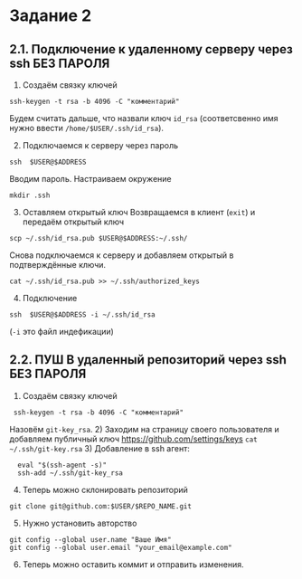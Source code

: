 # Задание 2

## 2.1. Подключение к удаленному серверу через ssh БЕЗ ПАРОЛЯ
1) Создаём связку ключей
```shell
ssh-keygen -t rsa -b 4096 -C "комментарий"
```
Будем считать дальше, что назвали ключ `id_rsa` (соответсвенно имя нужно ввести `/home/$USER/.ssh/id_rsa`).

2) Подключаемся к серверу через пароль
```shell
ssh  $USER@$ADDRESS
```
Вводим пароль.
Настраиваем окружение
```shell
mkdir .ssh
```

3) Оставляем открытый ключ
Возвращаемся в клиент (`exit`) и передаём открытый ключ
```shell
scp ~/.ssh/id_rsa.pub $USER@$ADDRESS:~/.ssh/
```
Снова подключаемся к серверу и добавляем открытый в подтверждённые ключи.
```
cat ~/.ssh/id_rsa.pub >> ~/.ssh/authorized_keys
```
4) Подключение
```
ssh  $USER@$ADDRESS -i ~/.ssh/id_rsa
```
(`-i` это файл индефикации)

## 2.2. ПУШ В удаленный репозиторий через ssh БЕЗ ПАРОЛЯ
1) Создаём связку ключей
```
 ssh-keygen -t rsa -b 4096 -C "комментарий"
```
Назовём `git-key_rsa`.
2) Заходим на страницу своего пользователя и добавляем публичный ключ
https://github.com/settings/keys
`cat ~/.ssh/git-key.rsa`
3) Добавление в ssh агент:
```
  eval "$(ssh-agent -s)"
  ssh-add ~/.ssh/git-key_rsa
```
4) Теперь можно склонировать репозиторий
```
git clone git@github.com:$USER/$REPO_NAME.git
```
5) Нужно установить авторство
```
git config --global user.name "Ваше Имя"
git config --global user.email "your_email@example.com"
```
6) Теперь можно оставить коммит и отправить изменения.

